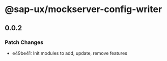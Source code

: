 # @sap-ux/mockserver-config-writer

## 0.0.2

### Patch Changes

-   e49be41: Init modules to add, update, remove features
